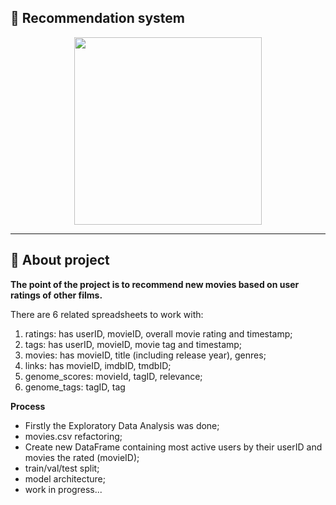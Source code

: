 ## 👀 Recommendation system

<div id="header" align="center">
  <img src="https://media.giphy.com/media/N2rLxtwaU9rBC/giphy.gif" width="300"/>
</div>

---

## 🍃 About project

**The point of the project is to recommend new movies based on user ratings of other films.** 

There are 6 related spreadsheets to work with:
1. ratings: has userID, movieID, overall movie rating and timestamp;
2. tags: has userID, movieID, movie tag and timestamp;
3. movies: has movieID, title (including release year), genres;
4. links: has movieID, imdbID, tmdbID;
5. genome_scores: movieId, tagID, relevance;
6. genome_tags: tagID, tag

**Process**
* Firstly the Exploratory Data Analysis was done;
* movies.csv refactoring;
* Create new DataFrame containing most active users by their userID and movies the rated (movieID);
* train/val/test split;
* model architecture;
* work in progress...